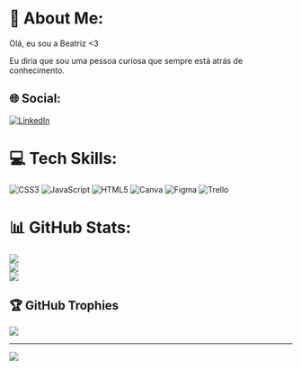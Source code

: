 # 💫 About Me:
Olá, eu sou a Beatriz <3

Eu diria que sou uma pessoa curiosa que sempre está atrás de conhecimento.


## 🌐 Social:
[![LinkedIn](https://img.shields.io/badge/LinkedIn-%230077B5.svg?logo=linkedin&logoColor=white)](https://linkedin.com/in/https://www.linkedin.com/in/beatriz-soares-2357b0261/) 


# 💻 Tech Skills:
![CSS3](https://img.shields.io/badge/css3-%231572B6.svg?style=for-the-badge&logo=css3&logoColor=white) ![JavaScript](https://img.shields.io/badge/javascript-%23323330.svg?style=for-the-badge&logo=javascript&logoColor=%23F7DF1E) ![HTML5](https://img.shields.io/badge/html5-%23E34F26.svg?style=for-the-badge&logo=html5&logoColor=white) ![Canva](https://img.shields.io/badge/Canva-%2300C4CC.svg?style=for-the-badge&logo=Canva&logoColor=white) 	![Figma](https://img.shields.io/badge/figma-%23F24E1E.svg?style=for-the-badge&logo=figma&logoColor=white) ![Trello](https://img.shields.io/badge/Trello-%23026AA7.svg?style=for-the-badge&logo=Trello&logoColor=white)
# 📊 GitHub Stats:
![](https://github-readme-stats.vercel.app/api?username=bsoaresf8&theme=shades-of-purple&hide_border=false&include_all_commits=true&count_private=false)<br/>
![](https://github-readme-streak-stats.herokuapp.com/?user=bsoaresf8&theme=shades-of-purple&hide_border=false)<br/>
![](https://github-readme-stats.vercel.app/api/top-langs/?username=bsoaresf8&theme=shades-of-purple&hide_border=false&include_all_commits=true&count_private=false&layout=compact)

## 🏆 GitHub Trophies
![](https://github-profile-trophy.vercel.app/?username=bsoaresf8&theme=dracula&no-frame=true&no-bg=false&margin-w=4)

---
[![](https://visitcount.itsvg.in/api?id=bsoaresf8&icon=4&color=11)](https://visitcount.itsvg.in)

<!-- Proudly created with GPRM ( https://gprm.itsvg.in ) -->
